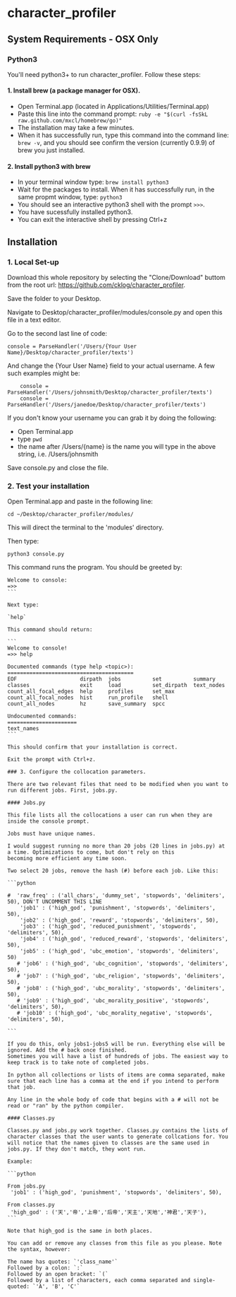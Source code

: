 # character_profiler 

## System Requirements - OSX Only 

### Python3

You'll need python3+ to run character_profiler. Follow these steps:

#### 1. Install brew (a package manager for OSX).

  - Open Terminal.app (located in Applications/Utilities/Terminal.app)
  - Paste this line into the command prompt:
  `ruby -e "$(curl -fsSkL raw.github.com/mxcl/homebrew/go)"`
  - The installation may take a few minutes.
  - When it has successfully run, type this command into the command line:
  `brew -v`, and you should see confirm the version (currently 0.9.9) of brew you just installed.
  
#### 2. Install python3 with brew
  - In your terminal window type:
  `brew install python3`
  - Wait for the packages to install. When it has successfully run, in the same propmt window, type:
  `python3`
  - You should see an interactive python3 shell with the prompt `>>>`.
  - You have sucessfully installed python3.
  - You can exit the interactive shell by pressing Ctrl+z

## Installation 

### 1. Local Set-up

Download this whole repository by selecting the "Clone/Download" buttom from the root url: https://github.com/cklog/character_profiler.

Save the folder to your Desktop.

Navigate to Desktop/character_profiler/modules/console.py and open this file in a text editor.

Go to the second last line of code:

`console = ParseHandler('/Users/{Your User Name}/Desktop/character_profiler/texts')`

And change the {Your User Name} field to your actual username. A few such examples might be:

```
    console = ParseHandler('/Users/johnsmith/Desktop/character_profiler/texts')
    console = ParseHandler('/Users/janedoe/Desktop/character_profiler/texts')
```

If you don't know your username you can grab it by doing the following:
  - Open Terminal.app
  - type `pwd`
  - the name after /Users/{name} is the name you will type in the above string, i.e. /Users/johnsmith
  
Save console.py and close the file.

### 2. Test your installation
 
Open Terminal.app and paste in the following line:

`cd ~/Desktop/character_profiler/modules/`

This will direct the terminal to the 'modules' directory.

Then type:

`python3 console.py` 

This command runs the program. You should be greeted by:

````
Welcome to console:
=>>
```

Next type: 

`help` 

This command should return:

```
Welcome to console!
=>> help

Documented commands (type help <topic>):
========================================
EOF                    dirpath  jobs          set          summary
classes                exit     load          set_dirpath  text_nodes
count_all_focal_edges  help     profiles      set_max
count_all_focal_nodes  hist     run_profile   shell
count_all_nodes        hz       save_summary  spcc

Undocumented commands:
======================
text_names
```

This should confirm that your installation is correct.

Exit the prompt with Ctrl+z.

### 3. Configure the collocation parameters. 

There are two relevant files that need to be modified when you want to run different jobs. First, jobs.py.

#### Jobs.py

This file lists all the collocations a user can run when they are inside the console prompt.

Jobs must have unique names.

I would suggest running no more than 20 jobs (20 lines in jobs.py) at a time. Optimizations to come, but don't rely on this 
becoming more efficient any time soon.

Two select 20 jobs, remove the hash (#) before each job. Like this:

```python

#  'raw_freq' : ('all_chars', 'dummy_set', 'stopwords', 'delimiters', 50), DON'T UNCOMMENT THIS LINE
    'job1' : ('high_god', 'punishment', 'stopwords', 'delimiters', 50),
    'job2' : ('high_god', 'reward', 'stopwords', 'delimiters', 50),
    'job3' : ('high_god', 'reduced_punishment', 'stopwords', 'delimiters', 50),
    'job4' : ('high_god', 'reduced_reward', 'stopwords', 'delimiters', 50),
    'job5' : ('high_god', 'ubc_emotion', 'stopwords', 'delimiters', 50)
   # 'job6' : ('high_god', 'ubc_cognition', 'stopwords', 'delimiters', 50),
   # 'job7' : ('high_god', 'ubc_religion', 'stopwords', 'delimiters', 50),
   # 'job8' : ('high_god', 'ubc_morality', 'stopwords', 'delimiters', 50),
   # 'job9' : ('high_god', 'ubc_morality_positive', 'stopwords', 'delimiters', 50),
   # 'job10' : ('high_god', 'ubc_morality_negative', 'stopwords', 'delimiters', 50),

```

If you do this, only jobs1-jobs5 will be run. Everything else will be ignored. Add the # back once finished.
Sometimes you will have a list of hundreds of jobs. The easiest way to keep track is to take note of completed jobs.

In python all collections or lists of items are comma separated, make sure that each line has a comma at the end if you intend to perform that job. 

Any line in the whole body of code that begins with a # will not be read or "ran" by the python compiler.

#### Classes.py

Classes.py and jobs.py work together. Classes.py contains the lists of character classes that the user wants to generate collcations for. You will notice that the names given to classes are the same used in jobs.py. If they don't match, they wont run.

Example:

```python

From jobs.py
 'job1' : ('high_god', 'punishment', 'stopwords', 'delimiters', 50),
 
From classes.py
 'high_god' : ('天','帝','上帝','后帝','天主','天地','神君','天子'),
```

Note that high_god is the same in both places.

You can add or remove any classes from this file as you please. Note the syntax, however:

The name has quotes: `'class_name'`
Followed by a colon: `:`
Followed by an open bracket: `(`
Followed by a list of characters, each comma separated and single-quoted: `'A', 'B', 'C'`


